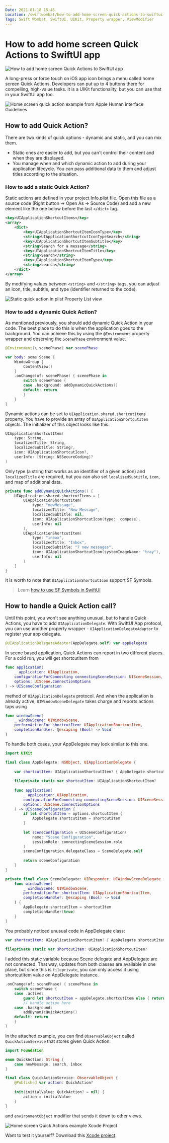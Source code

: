 ```yaml
---
Date: 2021-01-18 15:45
Location: /swiftwombat/how-to-add-home-screen-quick-actions-to-swiftui-app
Tags: Swift Wombat, SwiftUI, UIKit, Property wrapper, ViewModifier
---
```


# How to add home screen Quick Actions to SwiftUI app

![How to add home screen Quick Actions to SwiftUI app](/weblog/swiftwombat/covers/how_to_add_home_screen_quick_actions_to_swiftui_app.png)

A long-press or force touch on iOS app icon brings a menu called home screen Quick Actions. Developers can put up to 4 buttons there for compelling, high-value tasks. It is a UIKit functionality, but you can use that in your SwiftUI app too.

![Home screen quick action example from Apple Human Interface Guidelines](/weblog/swiftwombat/images/12/home_screen_quick_action_menu.png)

## How to add Quick Action?

There are two kinds of quick options - dynamic and static, and you can mix them.

- Static ones are easier to add, but you can't control their content and when they are displayed.
- You manage when and which dynamic action to add during your application lifecycle. You can pass additional data to them and adjust titles according to the situation.

### How to add a static Quick Action?

Static actions are defined in your project Info.plist file. Open this file as a source code (Right button -> Open As -> Source Code) and add a new element like the one below before the last `</dict>` tag.

```xml
<key>UIApplicationShortcutItems</key>
<array>
    <dict>
        <key>UIApplicationShortcutItemIconType</key>
        <string>UIApplicationShortcutIconTypeSearch</string>
        <key>UIApplicationShortcutItemSubtitle</key>
        <string>Search for a message</string>
        <key>UIApplicationShortcutItemTitle</key>
        <string>Search</string>
        <key>UIApplicationShortcutItemType</key>
        <string>search</string>
    </dict>
</array>
```

By modifying values between `<string>` and `</string>` tags, you can adjust an icon, title, subtitle, and type (identifier returned to the code).

![Static quick action in plist Property List view](/weblog/swiftwombat/images/12/static_quick_action_definition.png)

### How to add a dynamic Quick Action?

As mentioned previously, you should add dynamic Quick Action in your code. The best place to do this is when the application goes to the background. You can achieve this by using the `@Environment` property wrapper and observing the `ScenePhase` environment value.

```swift
@Environment(\.scenePhase) var scenePhase

var body: some Scene {
    WindowGroup {
        ContentView()
    }
    .onChange(of: scenePhase) { scenePhase in
        switch scenePhase {
        case .background: addDynamicQuickActions()
        default: return
        }
    }
}
```

Dynamic actions can be set to `UIApplication.shared.shortcutItems` property. You have to provide an array of `UIApplicationShortcutItem` objects. The initializer of this object looks like this:

```swift
UIApplicationShortcutItem(
    type: String,
    localizedTitle: String,
    localizedSubtitle: String?,
    icon: UIApplicationShortcutIcon?,
    userInfo: [String: NSSecureCoding]?
)
```

Only type (a string that works as an identifier of a given action) and `localizedTitle` are required, but you can also set `localizedSubtitle`, `icon`, and map of additional data.

```swift
private func addDynamicQuickActions() {
    UIApplication.shared.shortcutItems = [
        UIApplicationShortcutItem(
            type: "newMessage",
            localizedTitle: "New Message",
            localizedSubtitle: nil,
            icon: UIApplicationShortcutIcon(type: .compose),
            userInfo: nil
        ),
        UIApplicationShortcutItem(
            type: "inbox",
            localizedTitle: "Inbox",
            localizedSubtitle: "7 new messages",
            icon: UIApplicationShortcutIcon(systemImageName: "tray"),
            userInfo: nil
        )
    ]
}
```

It is worth to note that `UIApplicationShortcutIcon` support SF Symbols.
> Learn [how to use SF Symbols in SwiftUI](/swiftwombat/how-to-display-sf-symbols-in-swiftui/)

## How to handle a Quick Action call?

Until this point, you won't see anything unusual, but to handle Quick Actions, you have to add `UIApplicationDelegate`. With SwiftUI App protocol, you can use another property wrapper - `UIApplicationDelegateAdaptor` to register your app delegate.

```swift
@UIApplicationDelegateAdaptor(AppDelegate.self) var appDelegate
```

In scene based application, Quick Actions can report in two different places. For a cold run, you will get shortcutItem from

```swift
func application(
    _ application: UIApplication,
    configurationForConnecting connectingSceneSession: UISceneSession,
    options: UIScene.ConnectionOptions
) -> UISceneConfiguration
```

method of `UIApplicationDelegate` protocol. And when the application is already active, `UIWindowSceneDelegate` takes charge and reports actions taps using

```swift
func windowScene(
    _ windowScene: UIWindowScene,
    performActionFor shortcutItem: UIApplicationShortcutItem,
    completionHandler: @escaping (Bool) -> Void
) 
```

To handle both cases, your AppDelegate may look similar to this one.

```swift
import UIKit

final class AppDelegate: NSObject, UIApplicationDelegate {
    
    var shortcutItem: UIApplicationShortcutItem? { AppDelegate.shortcutItem }
    
    fileprivate static var shortcutItem: UIApplicationShortcutItem?
    
    func application(
        _ application: UIApplication,
        configurationForConnecting connectingSceneSession: UISceneSession,
        options: UIScene.ConnectionOptions
    ) -> UISceneConfiguration {
        if let shortcutItem = options.shortcutItem {
            AppDelegate.shortcutItem = shortcutItem
        }
        
        let sceneConfiguration = UISceneConfiguration(
            name: "Scene Configuration",
            sessionRole: connectingSceneSession.role
        )
        sceneConfiguration.delegateClass = SceneDelegate.self
        
        return sceneConfiguration
    }
}

private final class SceneDelegate: UIResponder, UIWindowSceneDelegate {
    func windowScene(
        _ windowScene: UIWindowScene,
        performActionFor shortcutItem: UIApplicationShortcutItem,
        completionHandler: @escaping (Bool) -> Void
    ) {
        AppDelegate.shortcutItem = shortcutItem
        completionHandler(true)
    }
}
```

You probably noticed unusual code in AppDelegate class:

```swift
var shortcutItem: UIApplicationShortcutItem? { AppDelegate.shortcutItem }
    
fileprivate static var shortcutItem: UIApplicationShortcutItem?
```

I added this static variable because Scene delegate and AppDelegate are not connected. That way, updates from both classes are available in one place, but since this is `fileprivate`, you can only access it using shortcutItem value on AppDelegate instance.

```swift
.onChange(of: scenePhase) { scenePhase in
    switch scenePhase {
    case .active:
        guard let shortcutItem = appDelegate.shortcutItem else { return }
        // handle action here
    case .background:
        addDynamicQuickActions()
    default: return
    }
}
```

In the attached example, you can find `ObservableObject` called `QuickActionService` that stores given Quick Action:

```swift
import Foundation

enum QuickAction: String {
    case newMessage, search, inbox
}

final class QuickActionService: ObservableObject {
    @Published var action: QuickAction?
    
    init(initialValue: QuickAction? = nil) {
        action = initialValue
    }
}
```

and `environmentObject` modifier that sends it down to other views.

![Home screen Quick Actions example Xcode Project](/weblog/swiftwombat/images/12/home_screen_quick_actions_example_project.png)

Want to test it yourself? Download this [Xcode project](https://github.com/kamilpowalowski/swiftwombat-projects/tree/main/HomeScreenQuickActions/).
